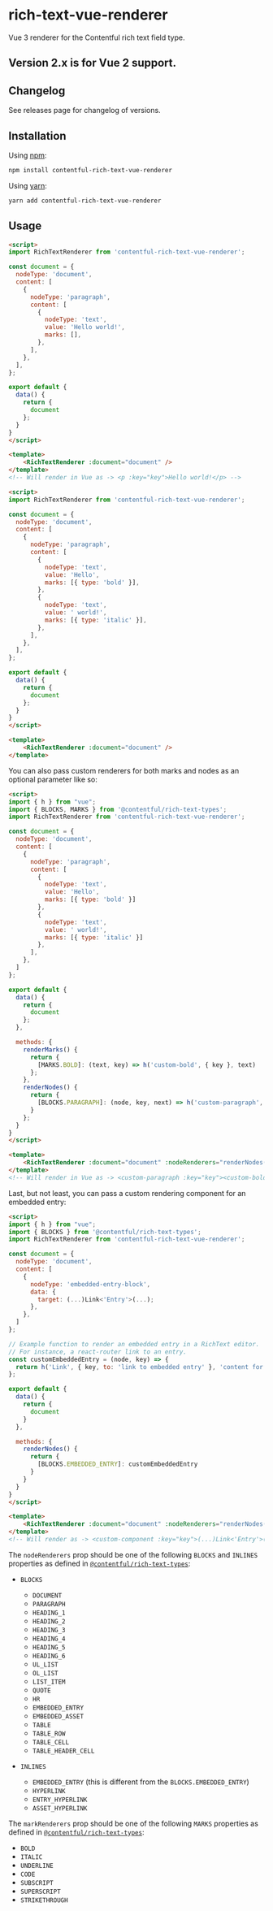 # rich-text-vue-renderer

Vue 3 renderer for the Contentful rich text field type.

## Version 2.x is for Vue 2 support.

## Changelog

See releases page for changelog of versions.

## Installation

Using [npm](http://npmjs.org/):

```sh
npm install contentful-rich-text-vue-renderer
```

Using [yarn](https://yarnpkg.com/):

```sh
yarn add contentful-rich-text-vue-renderer
```

## Usage

```html
<script>
import RichTextRenderer from 'contentful-rich-text-vue-renderer';

const document = {
  nodeType: 'document',
  content: [
    {
      nodeType: 'paragraph',
      content: [
        {
          nodeType: 'text',
          value: 'Hello world!',
          marks: [],
        },
      ],
    },
  ],
};

export default {
  data() {
    return {
      document
    };
  }
}
</script>

<template>
    <RichTextRenderer :document="document" />
</template>
<!-- Will render in Vue as -> <p :key="key">Hello world!</p> -->
```

```html
<script>
import RichTextRenderer from 'contentful-rich-text-vue-renderer';

const document = {
  nodeType: 'document',
  content: [
    {
      nodeType: 'paragraph',
      content: [
        {
          nodeType: 'text',
          value: 'Hello',
          marks: [{ type: 'bold' }],
        },
        {
          nodeType: 'text',
          value: ' world!',
          marks: [{ type: 'italic' }],
        },
      ],
    },
  ],
};

export default {
  data() {
    return {
      document
    };
  }
}
</script>

<template>
    <RichTextRenderer :document="document" />
</template>
```

You can also pass custom renderers for both marks and nodes as an optional parameter like so:

```html
<script>
import { h } from "vue";
import { BLOCKS, MARKS } from '@contentful/rich-text-types';
import RichTextRenderer from 'contentful-rich-text-vue-renderer';

const document = {
  nodeType: 'document',
  content: [
    {
      nodeType: 'paragraph',
      content: [
        {
          nodeType: 'text',
          value: 'Hello',
          marks: [{ type: 'bold' }]
        },
        {
          nodeType: 'text',
          value: ' world!',
          marks: [{ type: 'italic' }]
        },
      ],
    },
  ]
};

export default {
  data() {
    return {
      document
    };
  },

  methods: {
    renderMarks() {
      return {
        [MARKS.BOLD]: (text, key) => h('custom-bold', { key }, text)
      };
    },
    renderNodes() {
      return {
        [BLOCKS.PARAGRAPH]: (node, key, next) => h('custom-paragraph', { key }, next(node.content, key, next))
      }
    };
  }
}
</script>

<template>
    <RichTextRenderer :document="document" :nodeRenderers="renderNodes()" :markRenderers="renderMarks()" />
</template>
<!-- Will render in Vue as -> <custom-paragraph :key="key"><custom-bold :key="key">Hello</custom-bold><u :key="key"> world!</u></custom-paragraph> -->
```

Last, but not least, you can pass a custom rendering component for an embedded entry:

```html
<script>
import { h } from "vue";
import { BLOCKS } from '@contentful/rich-text-types';
import RichTextRenderer from 'contentful-rich-text-vue-renderer';

const document = {
  nodeType: 'document',
  content: [
    {
      nodeType: 'embedded-entry-block',
      data: {
        target: (...)Link<'Entry'>(...);
      },
    },
  ]
};

// Example function to render an embedded entry in a RichText editor.
// For instance, a react-router link to an entry.
const customEmbeddedEntry = (node, key) => {
  return h('Link', { key, to: 'link to embedded entry' }, 'content for the <Link> component');
};

export default {
  data() {
    return {
      document
    }
  },

  methods: {
    renderNodes() {
      return {
        [BLOCKS.EMBEDDED_ENTRY]: customEmbeddedEntry
      }
    }
  }
}
</script>

<template>
    <RichTextRenderer :document="document" :nodeRenderers="renderNodes()" />
</template>
<!-- Will render as -> <custom-component :key="key">(...)Link<'Entry'>(...)</custom-component> -->
```

The `nodeRenderers` prop should be one of the following `BLOCKS` and `INLINES` properties as defined in [`@contentful/rich-text-types`](https://www.npmjs.com/package/@contentful/rich-text-types):

- `BLOCKS`
  - `DOCUMENT`
  - `PARAGRAPH`
  - `HEADING_1`
  - `HEADING_2`
  - `HEADING_3`
  - `HEADING_4`
  - `HEADING_5`
  - `HEADING_6`
  - `UL_LIST`
  - `OL_LIST`
  - `LIST_ITEM`
  - `QUOTE`
  - `HR`
  - `EMBEDDED_ENTRY`
  - `EMBEDDED_ASSET`
  - `TABLE`
  - `TABLE_ROW`
  - `TABLE_CELL`
  - `TABLE_HEADER_CELL`

- `INLINES`
  - `EMBEDDED_ENTRY` (this is different from the `BLOCKS.EMBEDDED_ENTRY`)
  - `HYPERLINK`
  - `ENTRY_HYPERLINK`
  - `ASSET_HYPERLINK`

The `markRenderers` prop should be one of the following `MARKS` properties as defined in [`@contentful/rich-text-types`](https://www.npmjs.com/package/@contentful/rich-text-types):

- `BOLD`
- `ITALIC`
- `UNDERLINE`
- `CODE`
- `SUBSCRIPT`
- `SUPERSCRIPT`
- `STRIKETHROUGH`

